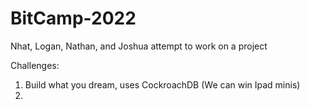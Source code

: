 # BitCamp-2022
Nhat, Logan, Nathan, and Joshua attempt to work on a project 

Challenges:
1. Build what you dream, uses CockroachDB (We can win Ipad minis)
2. 